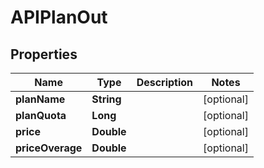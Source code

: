 
# APIPlanOut

## Properties
Name | Type | Description | Notes
------------ | ------------- | ------------- | -------------
**planName** | **String** |  |  [optional]
**planQuota** | **Long** |  |  [optional]
**price** | **Double** |  |  [optional]
**priceOverage** | **Double** |  |  [optional]



